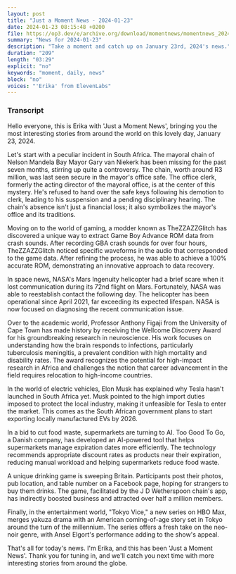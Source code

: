 ```yaml
---
layout: post
title: "Just a Moment News - 2024-01-23"
date: 2024-01-23 08:15:48 +0200
file: https://op3.dev/e/archive.org/download/momentnews/momentnews_2024-01-23.mp3
summary: "News for 2024-01-23"
description: "Take a moment and catch up on January 23rd, 2024's news."
duration: "209"
length: "03:29"
explicit: "no"
keywords: "moment, daily, news"
block: "no"
voices: "'Erika' from ElevenLabs"
---
```


### Transcript

Hello everyone, this is Erika with 'Just a Moment News', bringing you the most interesting stories from around the world on this lovely day, January 23, 2024.

Let's start with a peculiar incident in South Africa. The mayoral chain of Nelson Mandela Bay Mayor Gary van Niekerk has been missing for the past seven months, stirring up quite a controversy. The chain, worth around R3 million, was last seen secure in the mayor's office safe. The office clerk, formerly the acting director of the mayoral office, is at the center of this mystery. He's refused to hand over the safe keys following his demotion to clerk, leading to his suspension and a pending disciplinary hearing. The chain's absence isn't just a financial loss; it also symbolizes the mayor's office and its traditions.

Moving on to the world of gaming, a modder known as TheZZAZZGlitch has discovered a unique way to extract Game Boy Advance ROM data from crash sounds. After recording GBA crash sounds for over four hours, TheZZAZZGlitch noticed specific waveforms in the audio that corresponded to the game data. After refining the process, he was able to achieve a 100% accurate ROM, demonstrating an innovative approach to data recovery.

In space news, NASA's Mars Ingenuity helicopter had a brief scare when it lost communication during its 72nd flight on Mars. Fortunately, NASA was able to reestablish contact the following day. The helicopter has been operational since April 2021, far exceeding its expected lifespan. NASA is now focused on diagnosing the recent communication issue.

Over to the academic world, Professor Anthony Figaji from the University of Cape Town has made history by receiving the Wellcome Discovery Award for his groundbreaking research in neuroscience. His work focuses on understanding how the brain responds to infections, particularly tuberculosis meningitis, a prevalent condition with high mortality and disability rates. The award recognizes the potential for high-impact research in Africa and challenges the notion that career advancement in the field requires relocation to high-income countries.

In the world of electric vehicles, Elon Musk has explained why Tesla hasn't launched in South Africa yet. Musk pointed to the high import duties imposed to protect the local industry, making it unfeasible for Tesla to enter the market. This comes as the South African government plans to start exporting locally manufactured EVs by 2026.

In a bid to cut food waste, supermarkets are turning to AI. Too Good To Go, a Danish company, has developed an AI-powered tool that helps supermarkets manage expiration dates more efficiently. The technology recommends appropriate discount rates as products near their expiration, reducing manual workload and helping supermarkets reduce food waste.

A unique drinking game is sweeping Britain. Participants post their photos, pub location, and table number on a Facebook page, hoping for strangers to buy them drinks. The game, facilitated by the J D Wetherspoon chain's app, has indirectly boosted business and attracted over half a million members.

Finally, in the entertainment world, "Tokyo Vice," a new series on HBO Max, merges yakuza drama with an American coming-of-age story set in Tokyo around the turn of the millennium. The series offers a fresh take on the neo-noir genre, with Ansel Elgort's performance adding to the show's appeal.

That's all for today's news. I'm Erika, and this has been 'Just a Moment News'. Thank you for tuning in, and we'll catch you next time with more interesting stories from around the globe.
